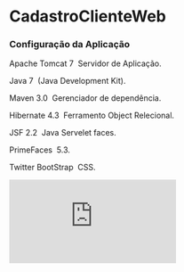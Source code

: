 # CadastroClienteWeb

### Configuração da Aplicação  

Apache Tomcat 7 ­ Servidor de Aplicação.

Java 7 ­ (Java Development Kit). 

Maven 3.0  ­ Gerenciador de dependência.

Hibernate 4.3 ­ Ferramento Object Relecional.

JSF 2.2 ­ Java Servelet faces.

PrimeFaces ­ 5.3.

Twitter BootStrap ­ CSS.


![zerokol.com](https://github.com/alcirBarros/CadastroClienteWeb/blob/master/documenta%C3%A7%C3%A3o.pdf)
